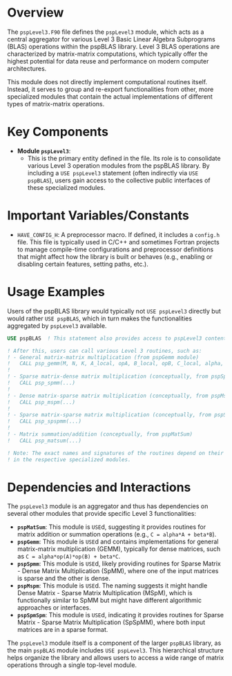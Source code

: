 # Overview

The `pspLevel3.F90` file defines the `pspLevel3` module, which acts as a central aggregator for various Level 3 Basic Linear Algebra Subprograms (BLAS) operations within the pspBLAS library. Level 3 BLAS operations are characterized by matrix-matrix computations, which typically offer the highest potential for data reuse and performance on modern computer architectures.

This module does not directly implement computational routines itself. Instead, it serves to group and re-export functionalities from other, more specialized modules that contain the actual implementations of different types of matrix-matrix operations.

# Key Components

*   **Module `pspLevel3`**:
    *   This is the primary entity defined in the file. Its role is to consolidate various Level 3 operation modules from the pspBLAS library. By including a `USE pspLevel3` statement (often indirectly via `USE pspBLAS`), users gain access to the collective public interfaces of these specialized modules.

# Important Variables/Constants

*   `HAVE_CONFIG_H`: A preprocessor macro. If defined, it includes a `config.h` file. This file is typically used in C/C++ and sometimes Fortran projects to manage compile-time configurations and preprocessor definitions that might affect how the library is built or behaves (e.g., enabling or disabling certain features, setting paths, etc.).

# Usage Examples

Users of the pspBLAS library would typically not `USE pspLevel3` directly but would rather `USE pspBLAS`, which in turn makes the functionalities aggregated by `pspLevel3` available.

```fortran
USE pspBLAS  ! This statement also provides access to pspLevel3 contents

! After this, users can call various Level 3 routines, such as:
! - General matrix-matrix multiplication (from pspGemm module)
!   CALL psp_gemm(M, N, K, A_local, opA, B_local, opB, C_local, alpha, beta)
!
! - Sparse matrix-dense matrix multiplication (conceptually, from pspSpmm)
!   CALL psp_spmm(...)
!
! - Dense matrix-sparse matrix multiplication (conceptually, from pspMspm)
!   CALL psp_mspm(...)
!
! - Sparse matrix-sparse matrix multiplication (conceptually, from pspSpmSpm)
!   CALL psp_spspmm(...)
!
! - Matrix summation/addition (conceptually, from pspMatSum)
!   CALL psp_matsum(...)

! Note: The exact names and signatures of the routines depend on their definitions
! in the respective specialized modules.
```

# Dependencies and Interactions

The `pspLevel3` module is an aggregator and thus has dependencies on several other modules that provide specific Level 3 functionalities:

*   **`pspMatSum`**: This module is `USE`d, suggesting it provides routines for matrix addition or summation operations (e.g., `C = alpha*A + beta*B`).
*   **`pspGemm`**: This module is `USE`d and contains implementations for general matrix-matrix multiplication (GEMM), typically for dense matrices, such as `C = alpha*op(A)*op(B) + beta*C`.
*   **`pspSpmm`**: This module is `USE`d, likely providing routines for Sparse Matrix - Dense Matrix Multiplication (SpMM), where one of the input matrices is sparse and the other is dense.
*   **`pspMspm`**: This module is `USE`d. The naming suggests it might handle Dense Matrix - Sparse Matrix Multiplication (MSpM), which is functionally similar to SpMM but might have different algorithmic approaches or interfaces.
*   **`pspSpmSpm`**: This module is `USE`d, indicating it provides routines for Sparse Matrix - Sparse Matrix Multiplication (SpSpMM), where both input matrices are in a sparse format.

The `pspLevel3` module itself is a component of the larger `pspBLAS` library, as the main `pspBLAS` module includes `USE pspLevel3`. This hierarchical structure helps organize the library and allows users to access a wide range of matrix operations through a single top-level module.
